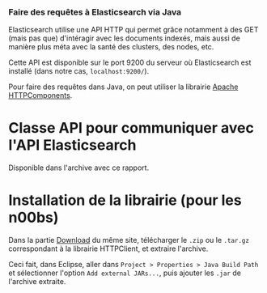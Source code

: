 ### Faire des requêtes à Elasticsearch via Java

Elasticsearch utilise une API HTTP qui permet grâce notamment à des GET (mais
pas que) d'intéragir avec les documents indexés, mais aussi de manière plus
méta avec la santé des clusters, des nodes, etc.

Cette API est disponible sur le port 9200 du serveur où Elasticsearch est
installé (dans notre cas, `localhost:9200/`).

Pour faire des requêtes dans Java, on peut utiliser la librairie [Apache
HTTPComponents](https://hc.apache.org/ "Apache
HTTPComponents").

# Classe API pour communiquer avec l'API Elasticsearch

Disponible dans l'archive avec ce rapport.

# Installation de la librairie (pour les n00bs)

Dans la partie [Download](https://hc.apache.org/downloads.cgi "Dowload") du
même site, télécharger le `.zip` ou le `.tar.gz` correspondant à la librairie
HTTPClient, et extraire l'archive.

Ceci fait, dans Eclipse, aller dans `Project > Properties > Java Build Path`
et sélectionner l'option `Add external JARs...`, puis ajouter les `.jar` de
l'archive extraite.
